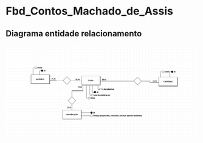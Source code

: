 # Fbd_Contos_Machado_de_Assis

## Diagrama entidade relacionamento
![Diagrama](readmeFiles/diagrama%20entidade%20relacionamento.jpeg)